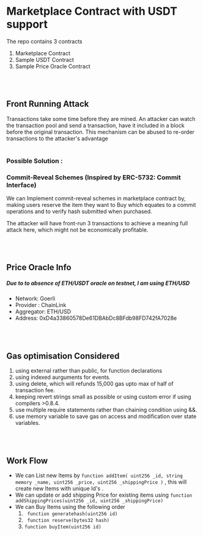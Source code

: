 
# Marketplace Contract with USDT support

The repo contains 3 contracts
1. Marketplace Contract
2. Sample USDT Contract
3. Sample Price Oracle Contract

<br><br>
## Front Running Attack

Transactions take some time before they are mined. An attacker can watch the transaction pool and send a transaction, have it included in a block before the original transaction. This mechanism can be abused to re-order transactions to the attacker's advantage  
<br>
### Possible Solution :
### Commit-Reveal Schemes (Inspired by ERC-5732: Commit Interface)

We can Implement commit-reveal schemes in marketplace contract by, making users reserve the item they want to Buy which equates to a commit operations and to verify hash submitted when purchased.

The attacker will have front-run 3 transactions to achieve a meaning full attack here, which might not be economically profitable.

<br><br>

## Price Oracle Info
#####  Due to to absence of ETH/USDT oracle on testnet, I am using ETH/USD

- Network: Goerli
- Provider : ChainLink
- Aggregator: ETH/USD
- Address: 0xD4a33860578De61DBAbDc8BFdb98FD742fA7028e

<br><br>
## Gas optimisation Considered
1. using external rather than public, for function declarations 
2. using indexed aurguments for events.
3. using delete, which will refunds 15,000 gas upto max of half of transaction fee.
4. keeping revert strings small as possible or using custom error if using compilers >0.8.4.
5. use multiple require statements rather than chaining condition using &&.  
6. use memory variable to save gas on access and modification over state variables.

<br><br>
## Work Flow

- We can List new Items by  ``` function addItem(
        uint256 _id,
        string memory _name,
        uint256 _price,
        uint256 _shippingPrice
    ) ``` , this will create new Items with unique Id's .
- We can update or add shipping Price for existing items using ```function addShippingPrices(uint256 _id, uint256 _shippingPrice)```
- We can Buy Items using the following order
   1. ``` function generatehash(uint256 id)```
   2. ``` function reserve(bytes32 hash)```
   3. ```function buyItem(uint256 id)```
